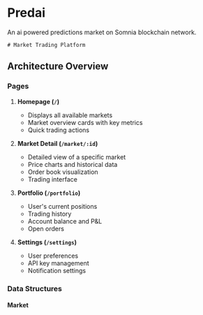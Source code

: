 # Predai

An ai powered predictions market on Somnia blockchain network.



    # Market Trading Platform

## Architecture Overview

### Pages
1. **Homepage (`/`)**
   - Displays all available markets
   - Market overview cards with key metrics
   - Quick trading actions

2. **Market Detail (`/market/:id`)**
   - Detailed view of a specific market
   - Price charts and historical data
   - Order book visualization
   - Trading interface

3. **Portfolio (`/portfolio`)**
   - User's current positions
   - Trading history
   - Account balance and P&L
   - Open orders

4. **Settings (`/settings`)**
   - User preferences
   - API key management
   - Notification settings

### Data Structures

#### Market
